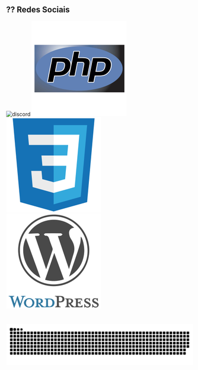 ## ?? Redes Sociais

<div>
  <img alt="discord" src="./icons/.svg" />
  <img alt="php" src="./icons/php-original.svg" />
  <img alt="css" src="./icons/css3-original.svg" />
  <img alt="wp" src="./icons/wordpress-original.svg" />
</div>

#


#
<picture>
  <source media="(prefers-color-scheme: dark)" srcset="github-contribution-grid-snake-dark.svg" />
  <source media="(prefers-color-scheme: light)" srcset="github-contribution-grid-snake.svg" />
  <img alt="github-snake" src="github-contribution-grid-snake-dark.svg" />
</picture>

#
